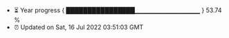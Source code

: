 - ⏳ Year progress { ████████████████▁▁▁▁▁▁▁▁▁▁▁▁▁▁ } 53.74 %
- ⏰ Updated on Sat, 16 Jul 2022 03:51:03 GMT

